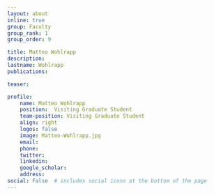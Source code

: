 ```yaml
---
layout: about
inline: true
group: Faculty
group_rank: 1
group_order: 9

title: Matteo Wohlrapp
description:  
lastname: Wohlrapp
publications:  

teaser:

profile:
    name: Matteo Wohlrapp
    position:  Visiting Graduate Student
    team-position: Visiting Graduate Student
    align: right
    logos: false
    image: Matteo-Wohlrapp.jpg
    email:
    phone:  
    twitter:
    linkedin:
    google_scholar:
    address:
social: False  # includes social icons at the bottom of the page        
---
```

